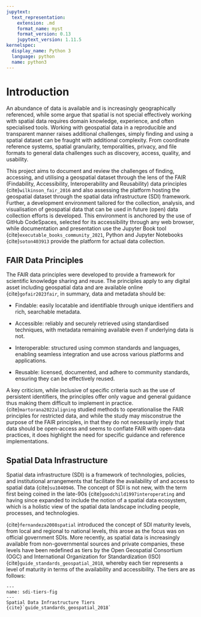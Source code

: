 ```yaml
---
jupytext:
  text_representation:
    extension: .md
    format_name: myst
    format_version: 0.13
    jupytext_version: 1.11.5
kernelspec:
  display_name: Python 3
  language: python
  name: python3
---
```


# Introduction

An abundance of data is available and is increasingly geographically referenced, while some argue that spatial is not special effectively working with spatial data requires domain knowledge, experience, and often specialised tools. Working with geospatial data in a reproducible and transparent manner raises additional challenges, simply finding and using a spatial dataset can be fraught with additional complexity. From coordinate reference systems, spatial granularity, temporalities, privacy, and file formats to general data challenges such as discovery, access, quality, and usability.

This project aims to document and review the challenges of finding, accessing, and utilising a geospatial dataset through the lens of the FAIR (Findability, Accessibility, Interoperability and Reusability) data principles {cite}`wilkinson_fair_2016` and also assessing the platform hosting the geospatial dataset through the spatial data infrastructure (SDI) framework. Further, a development environment tailored for the collection, analysis, and visualisation of geospatial data that can be used in future (open) data collection efforts is developed. This environment is anchored by the use of GitHub CodeSpaces, selected for its accessibility through any web browser, while documentation and presentation use the Jupyter Book tool {cite}`executable_books_community_2021`, Python and Jupyter Notebooks {cite}`soton403913` provide the platform for actual data collection.

## FAIR Data Principles
The FAIR data principles were developed to provide a framework for scientific knowledge sharing and reuse. The principles apply to any digital asset including geospatial data and are available online {cite}`gofair2023fair`, in summary, data and metadata should be:

- Findable: easily locatable and identifiable through unique identifiers and rich, searchable metadata.

- Accessible: reliably and securely retrieved using standardised techniques, with metadata remaining available even if underlying data is not.

- Interoperable: structured using common standards and languages, enabling seamless integration and use across various platforms and applications.

- Reusable: licensed, documented, and adhere to community standards, ensuring they can be effectively reused.

A key criticism, while inclusive of specific criteria such as the use of persistent identifiers, the principles offer only vague and general guidance thus making them difficult to implement in practice. {cite}`martorana2022aligning` studied methods to operationalise the FAIR principles for restricted data, and while the study may misconstrue the purpose of the FAIR principles, in that they do not necessarily imply that data should be open-access and seems to conflate FAIR with open-data practices, it does highlight the need for specific guidance and reference implementations.

## Spatial Data Infrastructure

Spatial data infrastructure (SDI) is a framework of technologies, policies, and institutional arrangements that facilitate the availability of and access to spatial data {cite}`su1040946`. The concept of SDI is not new, with the term first being coined in the late-90s {cite}`goodchild1997interoperating` and having since expanded to include the notion of a spatial data ecosystem, which is a holistic view of the spatial data landscape including people, processes, and technologies. 

{cite}`fernandeza2008spatial` introduced the concept of SDI maturity levels, from local and regional to national levels, this arose as the focus was on official government SDIs. More recently, as spatial data is increasingly available from non-governmental sources and private companies, these levels have been redefined as tiers by the Open Geospatial Consortium (OGC) and International Organization for Standardization (ISO) {cite}`guide_standards_geospatial_2018`, whereby each tier represents a level of maturity in terms of the availability and accessibility. The tiers are as follows:

```{figure} images/sdi-tiers.png
---
name: sdi-tiers-fig
---
Spatial Data Infrastructure Tiers {cite}`guide_standards_geospatial_2018`
```
